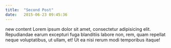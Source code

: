 ```yaml
---
title:  "Second Post"
date:   2015-06-23 09:45:36
---
```


new content
Lorem ipsum dolor sit amet, consectetur adipisicing elit. Repudiandae earum excepturi fuga blanditiis labore non, rem, quam repellat neque voluptatibus, ut ullam, et! Ut ea nisi rerum modi temporibus itaque!